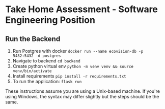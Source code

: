 # Take Home Assessment - Software Engineering Position

## Run the Backend

1. Run Postgres with docker `docker run --name ecovision-db -p 5432:5432 -d postgres`
2. Navigate to backend `cd backend`
3. Create python virtual env `python -m venv venv && source venv/bin/activate`
4. Install requirements `pip install -r requirements.txt`
5. To run the application: `flask run`

These instructions assume you are using a Unix-based machine. If you're using Windows, the syntax may differ slightly but the steps should be the same.

